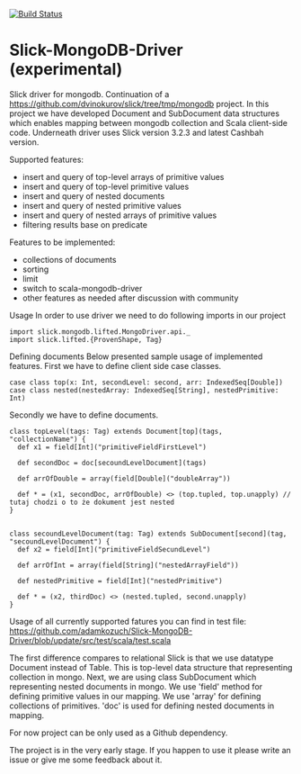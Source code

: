 [![Build Status](https://travis-ci.org/adamkozuch/Slick-MongoDB-Driver.svg?branch=master)](https://travis-ci.org/adamkozuch/Slick-MongoDB-Driver)
# Slick-MongoDB-Driver (experimental)
Slick driver for mongodb. Continuation of a https://github.com/dvinokurov/slick/tree/tmp/mongodb project.
In this project we have developed Document and SubDocument data structures which enables mapping between mongodb collection and  Scala client-side code.
Underneath driver uses Slick version 3.2.3 and latest Cashbah version.


Supported features: 
  - insert and query of top-level arrays of primitive values
  - insert and query of top-level primitive values
  - insert and query of nested documents
  - insert and query of nested primitive values
  - insert and query of nested arrays of primitive values
  - filtering results base on predicate

Features to be implemented:
  - collections of documents
  - sorting 
  - limit 
  - switch to scala-mongodb-driver
  - other features as needed after discussion with community

Usage
In order to use driver we need to do following imports in our project
```
import slick.mongodb.lifted.MongoDriver.api._
import slick.lifted.{ProvenShape, Tag}
```
Defining documents 
Below presented sample usage of implemented features. First we have to define 
client side case classes.
```
case class top(x: Int, secondLevel: second, arr: IndexedSeq[Double])
case class nested(nestedArray: IndexedSeq[String], nestedPrimitive: Int)
```
Secondly we have to define documents.
```
class topLevel(tags: Tag) extends Document[top](tags, "collectionName") {
  def x1 = field[Int]("primitiveFieldFirstLevel")

  def secondDoc = doc[secoundLevelDocument](tags)

  def arrOfDouble = array(field[Double]("doubleArray"))

  def * = (x1, secondDoc, arrOfDouble) <> (top.tupled, top.unapply) // tutaj chodzi o to że dokument jest nested
}


class secoundLevelDocument(tag: Tag) extends SubDocument[second](tag, "secoundLevelDocument") {
  def x2 = field[Int]("primitiveFieldSecundLevel")  

  def arrOfInt = array(field[String]("nestedArrayField"))

  def nestedPrimitive = field[Int]("nestedPrimitive")

  def * = (x2, thirdDoc) <> (nested.tupled, second.unapply)
}
```
Usage of all currently supported fatures you can find in test file: https://github.com/adamkozuch/Slick-MongoDB-Driver/blob/update/src/test/scala/test.scala

The first difference compares to relational Slick is that we use datatype Document instead of Table. This is top-level
data structure that representing collection in mongo. Next, we are using class SubDocument which representing nested documents in mongo. We use 'field' method for defining primitive values in our mapping. 
We use 'array' for defining collections of primitives. 'doc' is used for defining nested documents in mapping.

For now project can be only used as a Github dependency.

The project is in the very early stage. If you happen to use it please write an issue or give me some feedback about it.
